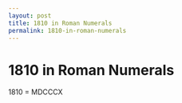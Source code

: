 ```yaml
---
layout: post
title: 1810 in Roman Numerals
permalink: 1810-in-roman-numerals
---
```


# 1810 in Roman Numerals

1810 = MDCCCX

